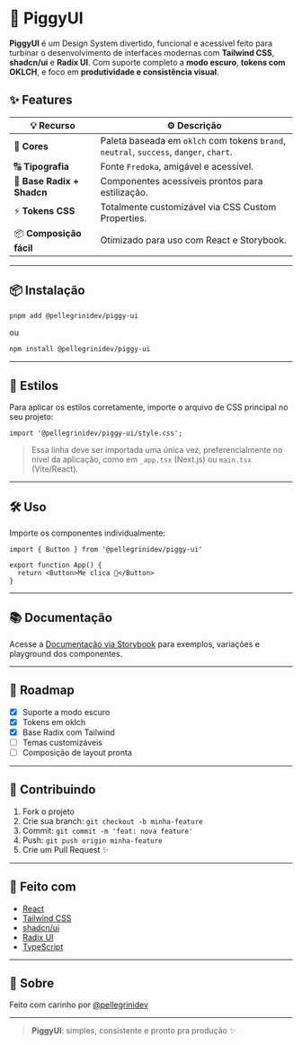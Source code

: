 # 🐷 PiggyUI

**PiggyUI** é um Design System divertido, funcional e acessível feito para turbinar o desenvolvimento de interfaces modernas com **Tailwind CSS**, **shadcn/ui** e **Radix UI**. Com suporte completo a **modo escuro**, **tokens com OKLCH**, e foco em **produtividade e consistência visual**.

## ✨ Features

| 💡 Recurso        | ⚙️ Descrição |
|-------------------|-------------|
| 🎨 **Cores**       | Paleta baseada em `oklch` com tokens `brand`, `neutral`, `success`, `danger`, `chart`. |
| 🔠 **Tipografia**  | Fonte `Fredoka`, amigável e acessível. |
| 🧩 **Base Radix + Shadcn** | Componentes acessíveis prontos para estilização. |
| ⚡ **Tokens CSS**  | Totalmente customizável via CSS Custom Properties. |
| 📦 **Composição fácil** | Otimizado para uso com React e Storybook. |

---

## 📦 Instalação

```bash
pnpm add @pellegrinidev/piggy-ui
```

ou

```bash
npm install @pellegrinidev/piggy-ui
```

---

## 🎨 Estilos

Para aplicar os estilos corretamente, importe o arquivo de CSS principal no seu projeto:

```tsx
import '@pellegrinidev/piggy-ui/style.css';
```

> Essa linha deve ser importada uma única vez, preferencialmente no nível da aplicação, como em `_app.tsx` (Next.js) ou `main.tsx` (Vite/React).

---

## 🛠️ Uso

Importe os componentes individualmente:

```tsx
import { Button } from '@pellegrinidev/piggy-ui'

export function App() {
  return <Button>Me clica 🐷</Button>
}
```

---

## 📚 Documentação

Acesse a [Documentação via Storybook](https://seu-link-do-storybook.vercel.app) para exemplos, variações e playground dos componentes.

---

## 🚀 Roadmap

- [x] Suporte a modo escuro
- [x] Tokens em oklch
- [x] Base Radix com Tailwind
- [ ] Temas customizáveis
- [ ] Composição de layout pronta

---

## 🤝 Contribuindo

1. Fork o projeto
2. Crie sua branch: `git checkout -b minha-feature`
3. Commit: `git commit -m 'feat: nova feature'`
4. Push: `git push origin minha-feature`
5. Crie um Pull Request ✨

---

## 🧠 Feito com

- [React](https://react.dev)
- [Tailwind CSS](https://tailwindcss.com)
- [shadcn/ui](https://ui.shadcn.dev/)
- [Radix UI](https://www.radix-ui.com/)
- [TypeScript](https://www.typescriptlang.org/)

---

## 🐷 Sobre

Feito com carinho por [@pellegrinidev](https://github.com/PellegriniGuilherme)

---

> **PiggyUI**: simples, consistente e pronto pra produção ✨
